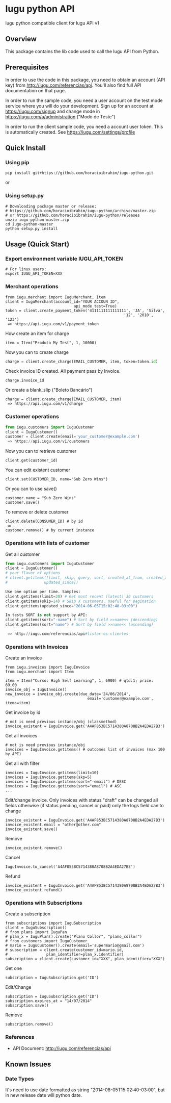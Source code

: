 Iugu python API
============================================

Iugu python compatible client for Iugu API v1

Overview
--------
This package contains the lib code used to call the Iugu API from Python.

Prerequisites
-------------
In order to use the code in this package, you need to obtain an account
(API key) from http://iugu.com/referencias/api. You'll also find full API
documentation on that page.

In order to run the sample code, you need a user account on the test mode
service where you will do your development. Sign up for an account at
https://iugu.com/signup and change mode in https://iugu.com/a/administration
("Modo de Teste")

In order to run the client sample code, you need a account user token. This is
automatically created. See https://iugu.com/settings/profile

Quick Install
-----
### Using pip ###
```
pip install git+https://github.com/horacioibrahim/iugu-python.git
```
or
### Using setup.py ###
```
# Downloading package master or release:
# https://github.com/horacioibrahim/iugu-python/archive/master.zip
# or https://github.com/horacioibrahim/iugu-python/releases
unzip iugu-python-master.zip
cd iugu-python-master
python setup.py install
```

Usage (Quick Start)
-----
### Export environment variable IUGU_API_TOKEN ###
```
# For linux users:
export IUGU_API_TOKEN=XXX
```
### Merchant operations ###
```
from iugu.merchant import IuguMerchant, Item
client = IuguMerchant(account_id="YOUR ACCOUN ID",
                              api_mode_test=True)
token = client.create_payment_token('4111111111111111', 'JA', 'Silva',
                                                    '12', '2010', '123')
 => https://api.iugu.com/v1/payment_token
```
How create an item for charge
```
item = Item("Produto My Test", 1, 10000)
```
Now you can to create charge
```python
charge = client.create_charge(EMAIL_CUSTOMER, item, token=token.id)
```
Check invoice ID created. All payment pass by Invoice.
```
charge.invoice_id
```
Or create a blank_slip ("Boleto Bancário")
```
charge = client.create_charge(EMAIL_CUSTOMER, item)
 => https://api.iugu.com/v1/charge
```
### Customer operations ###
```python
from iugu.customers import IuguCustomer
client = IuguCustomer()
customer = client.create(email='your_customer@example.com')
 => https://api.iugu.com/v1/customers
```
Now you can to retrieve customer
```
client.get(customer_id)
```
You can edit existent customer
```
client.set(CUSTOMER_ID, name="Sub Zero Wins")
```
Or you can to use save()
```
customer.name = "Sub Zero Wins"
customer.save()
```
To remove or delete customer
```
client.delete(CONSUMER_ID) # by id
 or
customer.remove() # by current instance
```
### Operations with lists of customer ###
Get all customer
```python
from iugu.customers import IuguCustomer
client = IuguCustomer()
# your flavor of options
# client.getitems([limit, skip, query, sort, created_at_from, created_at_to,
#                updated_since])

Use one option per time. Samples:
client.getitems(limit=30) # Get most recent (latest) 30 customers
client.getitems(skip=14) # Skip X customers. Useful for pagination
client.getitems(updated_since="2014-06-05T15:02:40-03:00")

In tests SORT is not support by API:
client.getitems(sort="-name") # Sort by field >>name<< (descending)
client.getitems(sort="name") # Sort by field >>name<< (ascending)

 => http://iugu.com/referencias/api#listar-os-clientes
```
### Operations with Invoices ###
Create an invoice
```
from iugu.invoices import IuguInvoice
from iugu.merchant import Item

item = Item("Curso: High Self Learning", 1, 6900) # qtd:1; price: 69,00
invoice_obj = IuguInvoice()
new_invoice = invoice_obj.create(due_date='24/06/2014',
                                    email='customer@example.com', items=item)
```
Get invoice by id
```
# not is need previous instance/obj (classmethod)
invoice_existent = IuguInvoice.get('A4AF853BC5714380A8708B2A4EDA27B3')
```
Get all invoices
```
# not is need previous instance/obj
invoices = IuguInvoice.getitems() # outcomes list of invoices (max 100 by API)
```
Get all with filter
```
invoices = IuguInvoice.getitems(limit=10)
invoices = IuguInvoice.getitems(skp=5)
invoices = IuguInvoice.getitems(sort="-email") # DESC
invoices = IuguInvoice.getitems(sort="email") # ASC
...
```
Edit/change invoice. Only invoices with status "draft" can be changed all fields
otherwise (if status pending, cancel or paid) only the logs field can to change
```
invoice_existent = IuguInvoice.get('A4AF853BC5714380A8708B2A4EDA27B3')
invoice_existent.email = "other@other.com"
invoice_existent.save()
```
Remove
```
invoice_existent.remove()
```
Cancel
```
IuguInvoice.to_cancel('A4AF853BC5714380A8708B2A4EDA27B3')
```
Refund
```
invoice_existent = IuguInvoice.get('A4AF853BC5714380A8708B2A4EDA27B3')
invoice_existent.refund()
```
### Operations with Subscriptions ###
Create a subscription
```
from subscriptions import IuguSubscription
client = IuguSubscription()
# from plans import IuguPan
# plan_x = IuguPlan().create("Plano Collor", "plano_collor")
# from customers import IuguCustomer
# mario = IuguCustomer().create(email='supermario@gmail.com')
# subscription = client.create(customer_id=mario.id,
#                 plan_identifier=plan_x.identifier)
subscription = client.create(customer_id="XXX", plan_identifier="XXX")
```
Get one
```
subscription = IuguSubscription.get('ID')
```
Edit/Change
```
subscription = IuguSubscription.get('ID')
subscription.expires_at = "14/07/2014"
subscription.save()
```
Remove
```
subscription.remove()
```

### References ###
- API Document: http://iugu.com/referencias/api


Known Issues
------------
### Date Types ###
It's need to use date formatted as string "2014-06-05T15:02:40-03:00",
but in new release date will python date.
